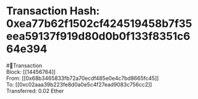 
Transaction Hash: 0xea77b62f1502cf424519458b7f35eea59137f919d80d0b0f133f8351c664e394
====================================================================================
  
#💸Transaction  
Block: [[14456764]]  
From: [[0x68b3465833fb72a70ecdf485e0e4c7bd8665fc45]]  
To: [[0xc02aaa39b223fe8d0a0e5c4f27ead9083c756cc2]]  
Transferred: 0.02 Ether